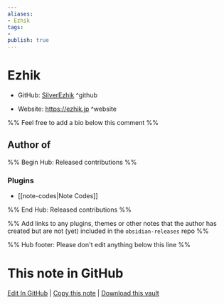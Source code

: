 ```yaml
---
aliases:
- Ezhik
tags:
- 
publish: true
---
```


# Ezhik

- GitHub: [SilverEzhik](https://github.com/SilverEzhik/) ^github
<!-- - Discord: `@` ^discord-->
- Website: <https://ezhik.jp> ^website
<!-- - [[Publish sites|Publish site]]: <https://> ^publish-->

%% Feel free to add a bio below this comment %%


## Author of

%% Begin Hub: Released contributions %%
### Plugins
- [[note-codes|Note Codes]]

%% End Hub: Released contributions %%

%% Add links to any plugins, themes or other notes that the author has created but are not (yet) included in the `obsidian-releases` repo %%

<!--
### Unlisted plugins
-->

<!--
### Others
-->

<!--
## Sponsor this author
-->

<!-- - [[GitHub sponsors]]: [Sponsor @SilverEzhik on GitHub Sponsors](https://github.com/sponsors/SilverEzhik) ^github-sponsor-->
<!-- - [[Buy me a coffee]]: <https://> ^buy-me-a-coffee-->
<!-- - [[PayPal]]: <https://> ^paypal-->
<!-- - [[Patreon]]: <https://> ^patreon-->

<!--
## Follow this author
-->

<!-- - [[YouTube Channels|On YouTube]]: <https://> ^youtube-->
<!-- - Twitter: <https://> ^twitter-->
<!-- - ... -->

%% Hub footer: Please don't edit anything below this line %%

# This note in GitHub

<span class="git-footer">[Edit In GitHub](https://github.dev/obsidian-community/obsidian-hub/blob/main/01%20-%20Community/People/SilverEzhik.md "git-hub-edit-note") | [Copy this note](https://raw.githubusercontent.com/obsidian-community/obsidian-hub/main/01%20-%20Community/People/SilverEzhik.md "git-hub-copy-note") | [Download this vault](https://github.com/obsidian-community/obsidian-hub/archive/refs/heads/main.zip "git-hub-download-vault") </span>
